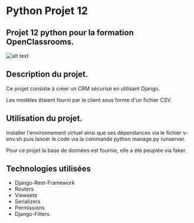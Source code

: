 # Python Projet 12

## Projet 12 python pour la formation OpenClassrooms.

![alt text](https://user.oc-static.com/upload/2020/09/22/16007804386673_P10.png "Logo EpicEvents")

## Description du projet.

 Ce projet consiste à créer un CRM sécurisé en utilisant Django.
 
 Les modèles étaient fourni par le client sous forme d'un fichier CSV.
 
 ## Utilisation du projet.
 
 Installer l'environnement virtuel ainsi que ses dépendances via le fichier v-env.sh puis lancer le code via la commande python manage.py runserver.
 
 Pour ce projet la base de données est fournie, elle a été peuplée via faker.

## Technologies utilisées

+ Django-Rest-Framework
+ Routers
+ Viewsets
+ Serializers
+ Permissions
+ Django-Filters
